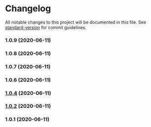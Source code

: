 # Changelog

All notable changes to this project will be documented in this file. See [standard-version](https://github.com/conventional-changelog/standard-version) for commit guidelines.

### 1.0.9 (2020-06-11)



### 1.0.8 (2020-06-11)



### 1.0.7 (2020-06-11)



### 1.0.6 (2020-06-11)



### [1.0.4](https://github.com/towry/qxjs-cli/compare/v1.0.2...v1.0.4) (2020-06-11)



### [1.0.2](https://github.com/towry/qxjs-cli/compare/v1.0.1...v1.0.2) (2020-06-11)



### 1.0.1 (2020-06-11)
